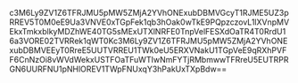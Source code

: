 c3M6Ly9ZV1Z6TFRJMU5pMW5ZMjA2YVhONExubDBMVGcyT1RJME5UZ3pRREV5T0M0eE9Ua3VNVE0xTGpFek1qb3hOak0wTkE9PQpzczovL1lXVnpMVEkxTmkxblkyMDZhWE40TG5sMExUTXlNRFE0TnpVelFESXdOaTR4T0RrdU16a3VORE02TVRRek1qWT0Kc3M6Ly9ZV1Z6TFRJMU5pMW5ZMjA2YVhONExubDBMVEEyT0RreE5UUTVRREU1TWk0eU5ERXVNakU1TGpVeE9qRXhPVFF6CnNzOi8vWVdWekxUSTFOaTFuWTIwNmFYTjRMbmwwTFRreU5EUTRPRGN6UURFNU1pNHlOREV1TWpFNUxqY3hPakUxTXpBdw==